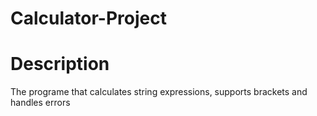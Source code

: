 # Calculator-Project

Description
===========

The programe that calculates string expressions, supports brackets and handles errors


